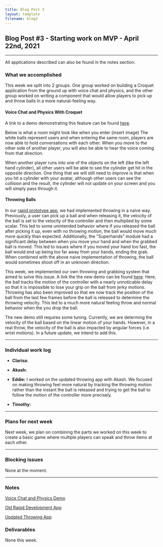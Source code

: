 ```yaml
---
title: Blog Post 3
layout: template
filename: blog3
---
```


## Blog Post #3 - Starting work on MVP - April 22nd, 2021

<hr>

All applications described can also be found in the notes section.

### What we accomplished

This week we split into 2 groups. One group worked on building a Croquet application from the ground up with voice chat and physics, and the other group worked on writing a component that would allow players to pick up and throw balls in a more natural-feeling way.

#### Voice Chat and Physics With Croquet

A link to a demo demonstrating this feature can be found [here](https://cate-edit.glitch.me/).

Below is what a room might look like when you enter (insert image)
The white balls represent users and when entering the same room, players are now able to hold conversations with each other. When you move to the other side of another player, you will also be able to hear the voice coming from that direction.

When another player runs into one of the objects on the left (like the left hand cylinder), all other users will be able to see the cylinder get hit in the opposite direction. One thing that we will still need to improve is that when you hit a cylinder with your avatar, although other users can see the collision and the result, the cylinder will not update on your screen and you will simply pass through it.

#### Throwing Balls

In our [rapid prototype app](https://aba1.glitch.me/), we had implemented throwing in a naive way. Previously, a user can pick up a ball and when releasing it, the velocity of the ball is set to the velocity of the controller and then multiplied by some scalar. This led to some unintended behavior where if you released the ball after picking it up, even with no throwing motion, the ball would move much more quickly than expected. Additionally, the "Superhands" module had a significant delay between when you move your hand and when the grabbed ball is moved. This led to issues where if you moved your hand too fast, the ball would end up being too far away from your hands, ending the grab. When combined with the above naive implementation of throwing, the ball would sometimes shoot off in an unknown direction.

This week, we implemented our own throwing and grabbing system that aimed to solve this issue. A link the the new demo can be found [here](https://aaqq.glitch.me/). Here, the ball tracks the motion of the controller with a nearly unnoticable delay so that it is impossible to lose your grip on the ball from jerky motions. Throwing has also been improved so that we now track the position of the ball from the last few frames before the ball is released to determine the throwing velocity. This led to a much more natural feeling throw and normal behavior when the you drop the ball.

The new demo still requires some tuning. Currently, we are determing the velocity of the ball based on the linear motion of your hands. However, in a real throw, the velocity of the ball is also impacted by angular forces (i.e. wrist motions). In a future update, we intend to add this.

<hr>

### Individual work log

- **Clarisa:** 

- **Akash:** 

- **Eddie:** 
I worked on the updated throwing app with Akash. We focused on making throwing feel more natural by tracking the throwing motion rather than the instant the ball is released and trying to get the ball to follow the motion of the controller more precisely.
- **Timothy:** 

<hr>

### Plans for next week

Next week, we plan on combining the parts we worked on this week to create a basic game where multiple players can speak and throw items at each other.

<hr>

### Blocking issues

None at the moment.

<hr>

### Notes

[Voice Chat and Physics Demo](https://cate-edit.glitch.me/)

[Old Rapid Development App](https://aba1.glitch.me/)

[Updated Throwing App](https://aaqq.glitch.me/)


### Delivarables

None this week.
